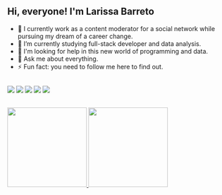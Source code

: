 ## Hi, everyone! I'm Larissa Barreto

- 🔭 I currently work as a content moderator for a social network while pursuing my dream of a career change.
- 🌱 I’m currently studying full-stack developer and data analysis.
- 🤔 I'm looking for help in this new world of programming and data.
- 💬 Ask me about everything.
- ⚡ Fun fact: you need to follow me here to find out.

##
 
<div> 
 <a href = "mailto:larissabarreto.engcivil@gmail.com"><img src="https://img.shields.io/badge/-Gmail-%23333?style=for-the-badge&logo=gmail&logoColor=white" target="_blank"></a>
 <a href="https://www.linkedin.com/in/larissasantosbarreto" target="_blank"><img src="https://img.shields.io/badge/-LinkedIn-%230077B5?style=for-the-badge&logo=linkedin&logoColor=white" target="_blank"></a> 
 <a href="https://instagram.com/dendenavidaenamochila" target="_blank"><img src="https://img.shields.io/badge/-Instagram-%23E4405F?style=for-the-badge&logo=instagram&logoColor=white" target="_blank"></a>
 <a href="https://www.twitch.tv/dendenavidaenamochila" target="_blank"><img src="https://img.shields.io/badge/Twitch-9146FF?style=for-the-badge&logo=twitch&logoColor=white" target="_blank"></a>
 <a href="https://discord.gg/larissasantosbarreto" target="_blank"><img src="https://img.shields.io/badge/Discord-7289DA?style=for-the-badge&logo=discord&logoColor=white" target="_blank"></a> 
</div>
  
##

<div>
  <a href="https://github.com/larissabarreto">
    <img height="180" src="https://github-readme-stats.vercel.app/api?username=larissabarreto&show_icons=true&theme=onedark&include_all_commits=true&count_private=true"/>
    <img height="180" src="https://github-readme-stats.vercel.app/api/top-langs/?username=larissabarreto&layout=compact&langs_count=16&theme=onedark"/>
  </a>
</div>
